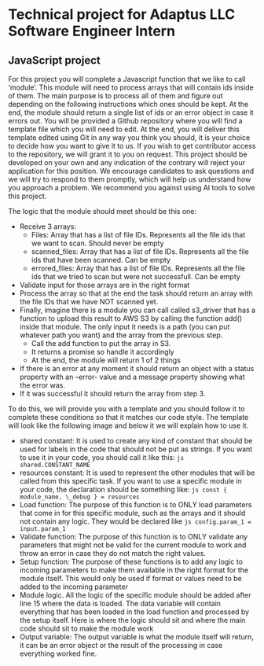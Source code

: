 # Technical project for Adaptus LLC Software Engineer Intern

## JavaScript project

For this project you will complete a Javascript function that we like to call ‘module’. This module
will need to process arrays that will contain ids inside of them. The main purpose is to process all
of them and figure out depending on the following instructions which ones should be kept. At the
end, the module should return a single list of ids or an error object in case it errors out.
You will be provided a Github repository where you will find a template file which you will need
to edit. At the end, you will deliver this template edited using Git in any way you think you should,
it is your choice to decide how you want to give it to us. If you wish to get contributor access to
the repository, we will grant it to you on request.
This project should be developed on your own and any indication of the contrary will reject your
application for this position. We encourage candidates to ask questions and we will try to respond to them promptly, which
will help us understand how you approach a problem. We recommend you against using AI tools to solve this project.

The logic that the module should meet should be this one:

- Receive 3 arrays:
  - Files: Array that has a list of file IDs. Represents all the file ids that we want to scan. Should
    never be empty
  - scanned_files: Array that has a list of file IDs. Represents all the file ids that have been
    scanned. Can be empty
  - errored_files: Array that has a list of file IDs. Represents all the file ids that we tried to
    scan but were not successfull. Can be empty
- Validate input for those arrays are in the right format
- Process the array so that at the end the task should return an array with the file IDs that we have
  NOT scanned yet.
- Finally, imagine there is a module you can call called s3_driver that has a function to upload this
  result to AWS S3 by calling the function add() inside that module. The only input it needs is a path
  (you can put whatever path you want) and the array from the previous step.
  - Call the add function to put the array in S3.
  - It returns a promise so handle it accordingly
  - At the end, the module will return 1 of 2 things
- If there is an error at any moment it should return an object with a status property with
  an –error- value and a message property showing what the error was.
- If it was successful it should return the array from step 3.

To do this, we will provide you with a template and you should follow it to complete these conditions so
that it matches our code style. The template will look like the following image and below it we will explain
how to use it.

- shared constant: It is used to create any kind of constant that should be used for labels in the
  code that should not be put as strings. If you want to use it in your code, you should call it like
  this:
  `js shared.CONSTANT_NAME`
- resources constant: It is used to represent the other modules that will be called from this specific
  task. If you want to use a specific module in your code, the declaration should be something like:
  `js const { module_name, \_debug } = resources`
- Load function: The purpose of this function is to ONLY load parameters that come in for this
  specific module, such as the arrays and it should not contain any logic. They would be declared
  like
  `js config.param_1 = input.param_1`
- Validate function: The purpose of this function is to ONLY validate any parameters that might not
  be valid for the current module to work and throw an error in case they do not match the right
  values.
- Setup function: The purpose of these functions is to add any logic to incoming parameters to
  make them available in the right format for the module itself. This would only be used if format
  or values need to be added to the incoming parameter
- Module logic. All the logic of the specific module should be added after line 15 where the data is
  loaded. The data variable will contain everything that has been loaded in the load function and
  processed by the setup itself. Here is where the logic should sit and where the main code should
  sit to make the module work
- Output variable: The output variable is what the module itself will return, it can be an error object
  or the result of the processing in case everything worked fine.
